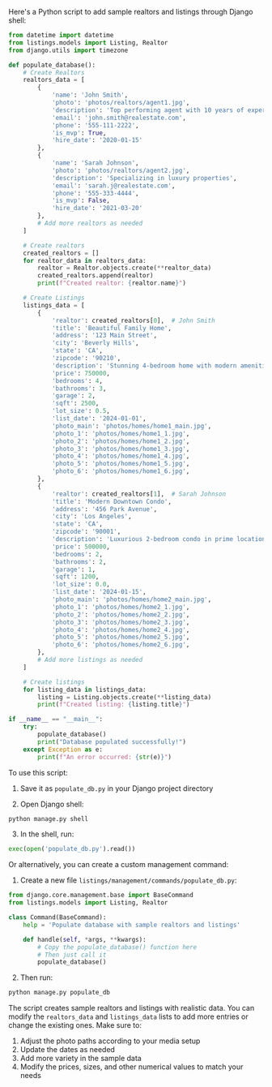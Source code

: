 Here's a Python script to add sample realtors and listings through Django shell:

```python
from datetime import datetime
from listings.models import Listing, Realtor
from django.utils import timezone

def populate_database():
    # Create Realtors
    realtors_data = [
        {
            'name': 'John Smith',
            'photo': 'photos/realtors/agent1.jpg',
            'description': 'Top performing agent with 10 years of experience',
            'email': 'john.smith@realestate.com',
            'phone': '555-111-2222',
            'is_mvp': True,
            'hire_date': '2020-01-15'
        },
        {
            'name': 'Sarah Johnson',
            'photo': 'photos/realtors/agent2.jpg',
            'description': 'Specializing in luxury properties',
            'email': 'sarah.j@realestate.com',
            'phone': '555-333-4444',
            'is_mvp': False,
            'hire_date': '2021-03-20'
        },
        # Add more realtors as needed
    ]

    # Create realtors
    created_realtors = []
    for realtor_data in realtors_data:
        realtor = Realtor.objects.create(**realtor_data)
        created_realtors.append(realtor)
        print(f"Created realtor: {realtor.name}")

    # Create Listings
    listings_data = [
        {
            'realtor': created_realtors[0],  # John Smith
            'title': 'Beautiful Family Home',
            'address': '123 Main Street',
            'city': 'Beverly Hills',
            'state': 'CA',
            'zipcode': '90210',
            'description': 'Stunning 4-bedroom home with modern amenities',
            'price': 750000,
            'bedrooms': 4,
            'bathrooms': 3,
            'garage': 2,
            'sqft': 2500,
            'lot_size': 0.5,
            'list_date': '2024-01-01',
            'photo_main': 'photos/homes/home1_main.jpg',
            'photo_1': 'photos/homes/home1_1.jpg',
            'photo_2': 'photos/homes/home1_2.jpg',
            'photo_3': 'photos/homes/home1_3.jpg',
            'photo_4': 'photos/homes/home1_4.jpg',
            'photo_5': 'photos/homes/home1_5.jpg',
            'photo_6': 'photos/homes/home1_6.jpg',
        },
        {
            'realtor': created_realtors[1],  # Sarah Johnson
            'title': 'Modern Downtown Condo',
            'address': '456 Park Avenue',
            'city': 'Los Angeles',
            'state': 'CA',
            'zipcode': '90001',
            'description': 'Luxurious 2-bedroom condo in prime location',
            'price': 500000,
            'bedrooms': 2,
            'bathrooms': 2,
            'garage': 1,
            'sqft': 1200,
            'lot_size': 0.0,
            'list_date': '2024-01-15',
            'photo_main': 'photos/homes/home2_main.jpg',
            'photo_1': 'photos/homes/home2_1.jpg',
            'photo_2': 'photos/homes/home2_2.jpg',
            'photo_3': 'photos/homes/home2_3.jpg',
            'photo_4': 'photos/homes/home2_4.jpg',
            'photo_5': 'photos/homes/home2_5.jpg',
            'photo_6': 'photos/homes/home2_6.jpg',
        },
        # Add more listings as needed
    ]

    # Create listings
    for listing_data in listings_data:
        listing = Listing.objects.create(**listing_data)
        print(f"Created listing: {listing.title}")

if __name__ == "__main__":
    try:
        populate_database()
        print("Database populated successfully!")
    except Exception as e:
        print(f"An error occurred: {str(e)}")
```

To use this script:

1. Save it as `populate_db.py` in your Django project directory

2. Open Django shell:
```bash
python manage.py shell
```

3. In the shell, run:
```python
exec(open('populate_db.py').read())
```

Or alternatively, you can create a custom management command:

1. Create a new file `listings/management/commands/populate_db.py`:

```python
from django.core.management.base import BaseCommand
from listings.models import Listing, Realtor

class Command(BaseCommand):
    help = 'Populate database with sample realtors and listings'

    def handle(self, *args, **kwargs):
        # Copy the populate_database() function here
        # Then just call it
        populate_database()
```

2. Then run:
```bash
python manage.py populate_db
```

The script creates sample realtors and listings with realistic data. You can modify the `realtors_data` and `listings_data` lists to add more entries or change the existing ones. Make sure to:

1. Adjust the photo paths according to your media setup
2. Update the dates as needed
3. Add more variety in the sample data
4. Modify the prices, sizes, and other numerical values to match your needs

